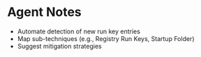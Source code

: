 # Agent Notes

- Automate detection of new run key entries
- Map sub-techniques (e.g., Registry Run Keys, Startup Folder)
- Suggest mitigation strategies
